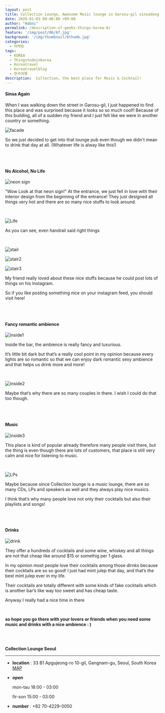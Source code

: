 ```yaml
---
layout: post
title: Collection Lounge, Awesome Music lounge in Garosu-gil sinsadong
date: 2020-01-03 00:00:00 +09:00
author: "Habni"
permalink: /description-of-geeks-things-korea-6/
feature: '/img/post/06/6f.jpg'
background: '/img/thumbnail/6thumb.jpg'
categories:
  - 마케팅
tags:
  - KOREA
  - Thingstodoinkorea
  - Koreatravel
  - Koreatravelblog
  - 한국여행
description:  Collection, the best place for Music & Cocktail!
---
```


#### Sinsa Again

 When I was walking down the street in Garosu-gil, I just happened to find this place and was surprised because it looks so so much cool!! Because of this building, all of a sudden my friend and I just felt like we were in another country or something.

![facade](/img/post/06/6_02.jpg)

 So we just decided to get into that lounge pub even though we didn't mean to drink that day at all. (Whatever life is alway like this!)

<br>

<br>

#### No Alcohol, No Life

![neon sign](/img/post/06/6_03.jpg)

 "Wow Look at that neon sign!"
At the entrance, we just fell in love with their interior design from the beginning of the entrance!
They just designed all things very hot and there are so many nice stuffs to look around.

<br>

![Life](/img/post/06/6_04.jpg)

As you can see, even handrail said right things  

<br>

![stair](/img/post/06/6_05.jpg)

![stair2](/img/post/06/6_07.jpg)

![stair3](/img/post/06/6_06.jpg)

 My friend really loved about these nice stuffs because he could post lots of things on his Instagram.

 So if you like posting something nice on your instagram feed, you should visit here!

<br>

<br>

#### Fancy romantic ambience

![inside1](/img/post/06/6_09.jpg)

 Inside the bar, the ambience is really fancy and luxurious.

It’s little bit dark but that’s a really cool point in my opinion because every lights are so romantic so that we can enjoy dark romantic sexy ambience and that helps us drink more and more!

<br>

![inside2](/img/post/06/6_10.jpg)

Maybe that’s why there are so many couples in there. I wish I could do that too though.

<br>

<br>

#### Music

![inside3](/img/post/06/6_11.jpg)

 This place is kind of popular already therefore many people visit there,  but the thing is even though there are lots of customers, that place is still very calm and nice for listening to music.

<br>

![LPs](/img/post/06/6_12.jpg)

 Maybe because since Collection lounge is a music lounge, there are so many CDs, LPs and speakers as well and they always play nice musics.

 I think that’s why many people love not only their cocktails but also their playlists and songs!

<br>

<br>

#### Drinks

![drink](/img/post/06/6_08.jpg)

 They offer a hundreds of cocktails and some wine, whiskey and all things are not that cheap like around $15 or somethig per 1 glass.

 In my opinion most people love their cocktails among those dirnks because their cocktails are so so good! I just had mint julep that day, and that’s the best mint julep ever in my life.

 Their cocktails are totally different with some kinds of fake cocktails which is another bar’s like way too sweet and has cheap taste.

Anyway I really had a nice time in there

<br>

**so hope you go there with your lovers or friends
when you need some music and drinks with a nice ambience : )**

<br>

<br>

**Collection Lounge Seoul**

<hr>


- **location** : 33 B1 Apgujeong-ro 10-gil, Gangnam-gu, Seoul, South Korea [MAP]([https://www.google.com/maps/place/%EC%84%9C%EC%9A%B8%ED%8A%B9%EB%B3%84%EC%8B%9C+%EA%B0%95%EB%82%A8%EA%B5%AC+%EC%8B%A0%EC%82%AC%EB%8F%99+%EC%95%95%EA%B5%AC%EC%A0%95%EB%A1%9C10%EA%B8%B8+33/@37.5214309,127.0199907,17z/data=!3m1!4b1!4m5!3m4!1s0x357ca3eb166b01fb:0x5e0e63f30b6a5cf6!8m2!3d37.5214267!4d127.0221794](https://www.google.com/maps/place/서울특별시+강남구+신사동+압구정로10길+33/@37.5214309,127.0199907,17z/data=!3m1!4b1!4m5!3m4!1s0x357ca3eb166b01fb:0x5e0e63f30b6a5cf6!8m2!3d37.5214267!4d127.0221794))

- **open**

  mon-tau 18:00 - 03:00

  fir-son 15:00 - 03:00

- **number** : +82 70-4229-0050

  <br>
